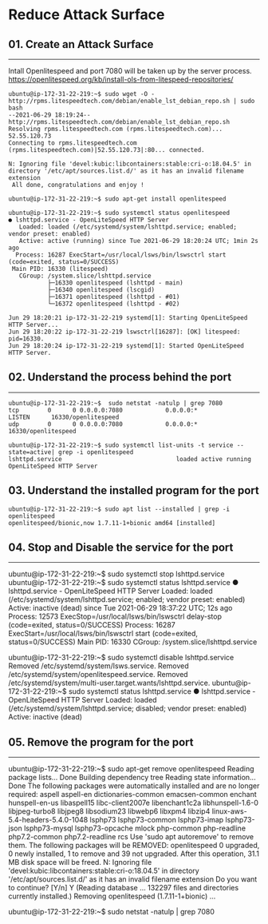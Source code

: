# Reduce Attack Surface


## 01. Create an Attack Surface
---
Intall Openlitespeed and port 7080 will be taken up by the server process. 
https://openlitespeed.org/kb/install-ols-from-litespeed-repositories/

```
ubuntu@ip-172-31-22-219:~$ sudo wget -O - http://rpms.litespeedtech.com/debian/enable_lst_debian_repo.sh | sudo bash
--2021-06-29 18:19:24--  http://rpms.litespeedtech.com/debian/enable_lst_debian_repo.sh
Resolving rpms.litespeedtech.com (rpms.litespeedtech.com)... 52.55.120.73
Connecting to rpms.litespeedtech.com (rpms.litespeedtech.com)|52.55.120.73|:80... connected.

N: Ignoring file 'devel:kubic:libcontainers:stable:cri-o:18.04.5' in directory '/etc/apt/sources.list.d/' as it has an invalid filename extension
 All done, congratulations and enjoy !

ubuntu@ip-172-31-22-219:~$ sudo apt-get install openlitespeed

ubuntu@ip-172-31-22-219:~$ sudo systemctl status openlitespeed
● lshttpd.service - OpenLiteSpeed HTTP Server
   Loaded: loaded (/etc/systemd/system/lshttpd.service; enabled; vendor preset: enabled)
   Active: active (running) since Tue 2021-06-29 18:20:24 UTC; 1min 2s ago
  Process: 16287 ExecStart=/usr/local/lsws/bin/lswsctrl start (code=exited, status=0/SUCCESS)
 Main PID: 16330 (litespeed)
   CGroup: /system.slice/lshttpd.service
           ├─16330 openlitespeed (lshttpd - main)
           ├─16340 openlitespeed (lscgid)
           ├─16371 openlitespeed (lshttpd - #01)
           └─16372 openlitespeed (lshttpd - #02)

Jun 29 18:20:21 ip-172-31-22-219 systemd[1]: Starting OpenLiteSpeed HTTP Server...
Jun 29 18:20:22 ip-172-31-22-219 lswsctrl[16287]: [OK] litespeed: pid=16330.
Jun 29 18:20:24 ip-172-31-22-219 systemd[1]: Started OpenLiteSpeed HTTP Server.

```

## 02. Understand the process behind the port
---

```
ubuntu@ip-172-31-22-219:~$  sudo netstat -natulp | grep 7080
tcp        0      0 0.0.0.0:7080            0.0.0.0:*               LISTEN      16330/openlitespeed
udp        0      0 0.0.0.0:7080            0.0.0.0:*                           16330/openlitespeed

ubuntu@ip-172-31-22-219:~$ sudo systemctl list-units -t service --state=active| grep -i openlitespeed
lshttpd.service                                loaded active running OpenLiteSpeed HTTP Server
```

## 03. Understand the installed program for the port

```
ubuntu@ip-172-31-22-219:~$ sudo apt list --installed | grep -i openlitespeed
openlitespeed/bionic,now 1.7.11-1+bionic amd64 [installed]

```

## 04. Stop and Disable the service for the port
---



ubuntu@ip-172-31-22-219:~$ sudo systemctl stop lshttpd.service
ubuntu@ip-172-31-22-219:~$ sudo systemctl status lshttpd.service
● lshttpd.service - OpenLiteSpeed HTTP Server
   Loaded: loaded (/etc/systemd/system/lshttpd.service; enabled; vendor preset: enabled)
   Active: inactive (dead) since Tue 2021-06-29 18:37:22 UTC; 12s ago
  Process: 12573 ExecStop=/usr/local/lsws/bin/lswsctrl delay-stop (code=exited, status=0/SUCCESS)
  Process: 16287 ExecStart=/usr/local/lsws/bin/lswsctrl start (code=exited, status=0/SUCCESS)
 Main PID: 16330
   CGroup: /system.slice/lshttpd.service

ubuntu@ip-172-31-22-219:~$ sudo systemctl disable lshttpd.service
Removed /etc/systemd/system/lsws.service.
Removed /etc/systemd/system/openlitespeed.service.
Removed /etc/systemd/system/multi-user.target.wants/lshttpd.service.
ubuntu@ip-172-31-22-219:~$ sudo systemctl status lshttpd.service
● lshttpd.service - OpenLiteSpeed HTTP Server
   Loaded: loaded (/etc/systemd/system/lshttpd.service; disabled; vendor preset: enabled)
   Active: inactive (dead)

## 05. Remove the program for the port
---

ubuntu@ip-172-31-22-219:~$ sudo apt-get remove openlitespeed
Reading package lists... Done
Building dependency tree
Reading state information... Done
The following packages were automatically installed and are no longer required:
  aspell aspell-en dictionaries-common emacsen-common enchant hunspell-en-us libaspell15 libc-client2007e libenchant1c2a libhunspell-1.6-0 libjpeg-turbo8 libjpeg8 libsodium23 libwebp6
  libxpm4 libzip4 linux-aws-5.4-headers-5.4.0-1048 lsphp73 lsphp73-common lsphp73-imap lsphp73-json lsphp73-mysql lsphp73-opcache mlock php-common php-readline php7.2-common
  php7.2-readline rcs
Use 'sudo apt autoremove' to remove them.
The following packages will be REMOVED:
  openlitespeed
0 upgraded, 0 newly installed, 1 to remove and 39 not upgraded.
After this operation, 31.1 MB disk space will be freed.
N: Ignoring file 'devel:kubic:libcontainers:stable:cri-o:18.04.5' in directory '/etc/apt/sources.list.d/' as it has an invalid filename extension
Do you want to continue? [Y/n] Y
(Reading database ... 132297 files and directories currently installed.)
Removing openlitespeed (1.7.11-1+bionic) ...

ubuntu@ip-172-31-22-219:~$ sudo netstat -natulp | grep 7080

```
